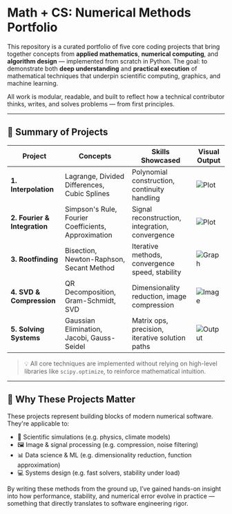 # Math + CS: Numerical Methods Portfolio

This repository is a curated portfolio of five core coding projects that bring together concepts from **applied mathematics**, **numerical computing**, and **algorithm design** — implemented from scratch in Python. The goal: to demonstrate both **deep understanding** and **practical execution** of mathematical techniques that underpin scientific computing, graphics, and machine learning.

All work is modular, readable, and built to reflect how a technical contributor thinks, writes, and solves problems — from first principles.

---

## 📌 Summary of Projects

| Project | Concepts | Skills Showcased | Visual Output |
|--------|----------|------------------|----------------|
| **1. Interpolation** | Lagrange, Divided Differences, Cubic Splines | Polynomial construction, continuity handling | ![Plot](images/interpolation.png) |
| **2. Fourier & Integration** | Simpson's Rule, Fourier Coefficients, Approximation | Signal reconstruction, integration, convergence | ![Plot](images/fourier.png) |
| **3. Rootfinding** | Bisection, Newton-Raphson, Secant Method | Iterative methods, convergence speed, stability | ![Graph](images/rootfinding.png) |
| **4. SVD & Compression** | QR Decomposition, Gram-Schmidt, SVD | Dimensionality reduction, image compression | ![Image](images/svd_compression.png) |
| **5. Solving Systems** | Gaussian Elimination, Jacobi, Gauss-Seidel | Matrix ops, precision, iterative solution paths | ![Output](images/linear_systems.png) |

> 💡 All core techniques are implemented without relying on high-level libraries like `scipy.optimize`, to reinforce mathematical intuition.

---

## 🧪 Why These Projects Matter

These projects represent building blocks of modern numerical software. They're applicable to:

- 🧮 Scientific simulations (e.g. physics, climate models)
- 🖼 Image & signal processing (e.g. compression, noise filtering)
- 📊 Data science & ML (e.g. dimensionality reduction, function approximation)
- 💻 Systems design (e.g. fast solvers, stability under load)

By writing these methods from the ground up, I’ve gained hands-on insight into how performance, stability, and numerical error evolve in practice — something that directly translates to software engineering rigor.


